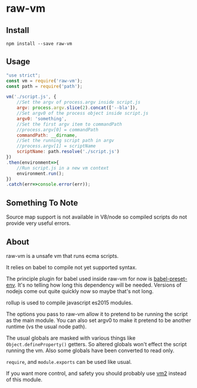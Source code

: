 raw-vm
===

Install
-------

`npm install --save raw-vm`

Usage
-----

```javascript
"use strict";
const vm = require('raw-vm');
const path = require('path');

vm('./script.js', {
    //Set the argv of process.argv inside script.js
    argv: process.argv.slice(2).concat(['--bla']),
    //Set argv0 of the process object inside script.js
    argv0: 'something',
    //Set the first argv item to commandPath
    //process.argv[0] = commandPath
    commandPath: __dirname,
    //Set the running script path in argv
    //process.argv[1] = scriptName
    scriptName: path.resolve('./script.js')
})
.then(environment=>{
    //Run script.js in a new vm context
    environment.run();
})
.catch(err=>console.error(err));

```

Something To Note
-----------------

Source map support is not available in V8/node so compiled scripts do not provide very useful errors.


About
-----

raw-vm is a unsafe vm that runs ecma scripts.

It relies on babel to compile not yet supported syntax.

The principle plugin for babel used inside raw-vm for now is [babel-preset-env](https://github.com/babel/babel-preset-env). It's no telling how long this dependency will be needed. Versions of nodejs come out quite quickly now so maybe that's not long.

rollup is used to compile javascript es2015 modules.

The options you pass to raw-vm allow it to pretend to be running the script as the main module. You can also set argv0 to make it pretend to be another runtime (vs the usual node path).

The usual globals are masked with various things like `Object.defineProperty()` getters. So altered globals won't effect the script running the vm. Also some globals have been converted to read only.

`require`, and `module.exports` can be used like usual.

If you want more control, and safety you should probably use [vm2](https://github.com/patriksimek/vm2) instead of this module.
